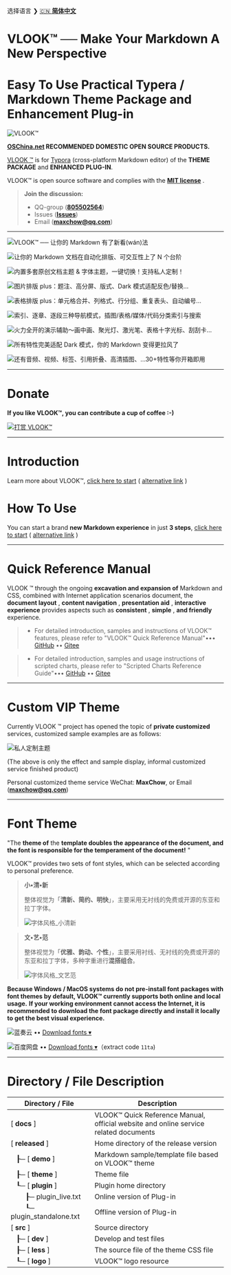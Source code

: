 选择语言 ❯ [🇨🇳 **简体中文**](README.md) 

# VLOOK™ ── Make Your Markdown A New Perspective



# Easy To Use Practical Typera / Markdown Theme Package and Enhancement Plug-in



![VLOOK™](https://cdn.jsdelivr.net/gh/MadMaxChow/VLOOKres/pic/vlook-mark-light.svg)

**[OSChina.net](https://www.oschina.net/p/vlook) RECOMMENDED DOMESTIC OPEN SOURCE PRODUCTS.**



[VLOOK ™](https://github.com/MadMaxChow/VLOOK) is for [Typora](https://www.typora.io) (cross-platform Markdown editor) of the **THEME PACKAGE** and **ENHANCED PLUG-IN**.



VLOOK™ is open source software and complies with the **[MIT license](#许可协议)** .



> **Join the discussion:**
>
> - QQ-group ([**805502564**](https://qm.qq.com/cgi-bin/qm/qr?k=oB8wpFG_4SEMf1CL9qVy-jMw0CMfSwff&jump_from=webapi&))
>- Issues ([**Issues**](https://github.com/MadMaxChow/VLOOK/issues))
> - Email (**maxchow@qq.com**)

---



![VLOOK™ ── 让你的 Markdown 有了新看(wán)法](https://cdn.jsdelivr.net/gh/MadMaxChow/VLOOKres/pic/vlook-screenshot-A00.png)

![让你的 Markdown 文档在自动化排版、可交互性上了 N 个台阶](https://cdn.jsdelivr.net/gh/MadMaxChow/VLOOKres/pic/vlook-screenshot-A01.png)

![内置多套原创文档主题 & 字体主题，一键切换！支持私人定制！](https://cdn.jsdelivr.net/gh/MadMaxChow/VLOOKres/pic/vlook-screenshot-A02.png)

![图片排版 plus：题注、高分屏、版式、Dark 模式适配反色/替换…](https://cdn.jsdelivr.net/gh/MadMaxChow/VLOOKres/pic/vlook-screenshot-A03.png)

![表格排版 plus：单元格合并、列格式、行分组、重复表头、自动编号…](https://cdn.jsdelivr.net/gh/MadMaxChow/VLOOKres/pic/vlook-screenshot-A04.png)

![索引、逐章、逐段三种导航模式，插图/表格/媒体/代码分类索引与搜索](https://cdn.jsdelivr.net/gh/MadMaxChow/VLOOKres/pic/vlook-screenshot-A05.png)

![火力全开的演示辅助～画中画、聚光灯、激光笔、表格十字光标、刮刮卡…](https://cdn.jsdelivr.net/gh/MadMaxChow/VLOOKres/pic/vlook-screenshot-A06.png)

![所有特性完美适配 Dark 模式，你的 Markdown 变得更拉风了](https://cdn.jsdelivr.net/gh/MadMaxChow/VLOOKres/pic/vlook-screenshot-A07.png)

![还有音频、视频、标签、引用折叠、高清插图、…30+特性等你开箱即用](https://cdn.jsdelivr.net/gh/MadMaxChow/VLOOKres/pic/vlook-screenshot-A08.png)

---



# Donate

**If you like VLOOK™, you can contribute a cup of coffee :-)**

[![打赏 VLOOK™](https://cdn.jsdelivr.net/gh/MadMaxChow/VLOOKres/pic/donate-paypal-light.png?mode=frame&darksrc=donate-paypal-dark.png&srcset=@2x&darksrcset=@2x)](https://paypal.me/madmaxchow?lnkcss=none)

---



# Introduction

Learn more about VLOOK™, [click here to start](https://madmaxchow.github.io/VLOOK/index-en.html) ( [alternative link](https://madmaxchow.gitee.io/VLOOK/index-en.html) )

# How To Use

You can start a brand **new Markdown experience** in just **3 steps**, [click here to start](https://madmaxchow.github.io/VLOOK/index-en.html#how-to-use) ( [alternative link](https://madmaxchow.gitee.io/VLOOK/index-en.html#how-to-use) )

---

# Quick Reference Manual

VLOOK ™ through the ongoing **excavation and expansion of** Markdown and CSS, combined with Internet application scenarios document, the **document layout** , **content navigation** , **presentation aid** , **interactive experience** provides aspects such as **consistent** , **simple** , **and friendly** experience.

> - For detailed introduction, samples and instructions of VLOOK™ features, please refer to "VLOOK™ Quick Reference Manual"••• [GitHub](https://madmaxchow.github.io/VLOOK/guide.html) •• [Gitee](https://madmaxchow.gitee.io/vlook/guide.html)

> - For detailed introduction, samples and usage instructions of scripted charts, please refer to "Scripted Charts Reference Guide"••• [GitHub](https://madmaxchow.github.io/VLOOK/chart.html) •• [Gitee](https://madmaxchow.gitee.io/vlook/chart.html)

---



# Custom VIP Theme

Currently VLOOK ™ project has opened the topic of **private customized** services, customized sample examples are as follows:

![私人定制主题](https://cdn.jsdelivr.net/gh/MadMaxChow/VLOOKres/pic/vlook-theme-vip-demo.png)

(The above is only the effect and sample display, informal customized service finished product)

Personal customized theme service WeChat: **MaxChow**, or Email (**[maxchow@qq.com](mailto:maxchow@qq.com)**)

---



# Font Theme

"The **theme of** the **template doubles the appearance of the document, and the font is responsible for the temperament of the document!** "

VLOOK™ provides two sets of font styles, which can be selected according to personal preference.

> **小•清•新**
>
> 整体视觉为「**清新、简约、明快**」，主要采用无衬线的免费或开源的东亚和拉丁字体。
>
> ![字体风格_小清新](https://cdn.jsdelivr.net/gh/MadMaxChow/VLOOKres/pic/小清新.png?srcset=@2x,@3x)

> **文•艺•范**
>
> 整体视觉为「**优雅、韵动、个性**」，主要采用衬线、无衬线的免费或开源的东亚和拉丁字体，多种字重进行**混搭组合**。
>
> ![字体风格_文艺范](https://cdn.jsdelivr.net/gh/MadMaxChow/VLOOKres/pic/文艺范.png?srcset=@2x,@3x)

**Because Windows / MacOS systems do not pre-install font packages with font themes by default, VLOOK™ currently supports both online and local usage.**  **If your working environment cannot access the Internet, it is recommended to download the font package directly and install it locally to get the best visual experience.**



![蓝奏云](https://cdn.jsdelivr.net/gh/MadMaxChow/VLOOKres/pic/lanzou.png?mode=logo&srcset=@2x) •• [Download fonts ▾](https://wwe.lanzoui.com/ieVDhj1aokj)

![百度网盘](https://cdn.jsdelivr.net/gh/MadMaxChow/VLOOKres/pic/baidupan.png?mode=logo&srcset=@2x) •• [Download fonts ▾](https://pan.baidu.com/s/1gH5Hj-X3-LCaOLtN0AxLLw)（extract code `11ta`)

---



# Directory / File Description

| Directory / File | Description              |
| ---------- | ---------------------------- |
| [ **docs** ] | VLOOK™ Quick Reference Manual, official website and online service related documents |
| [ **released** ] | Home directory of the release version                        |
| &nbsp;&nbsp;&nbsp;┠─ [ **demo** ] | Markdown sample/template file based on VLOOK™ theme          |
| &nbsp;&nbsp;&nbsp;┠─ [ **theme** ] | Theme file                                                   |
| &nbsp;&nbsp;&nbsp;┖─ [ **plugin** ] | Plugin home directory                                        |
| &nbsp;&nbsp;&nbsp;&nbsp;&nbsp;&nbsp;&nbsp;&nbsp;┠─ plugin_live.txt | Online version of Plug-in                                    |
| &nbsp;&nbsp;&nbsp;&nbsp;&nbsp;&nbsp;&nbsp;&nbsp;┖─ plugin_standalone.txt | Offline version of Plug-in                                   |
| [ **src** ] | Source directory                                             |
| &nbsp;&nbsp;&nbsp;┠─ [ **dev** ] | Develop and test files                                       |
| &nbsp;&nbsp;&nbsp;┠─ [ **less** ] | The source file of the theme CSS file                        |
| &nbsp;&nbsp;&nbsp;┖─ [ **logo** ] | VLOOK™ logo resource |
